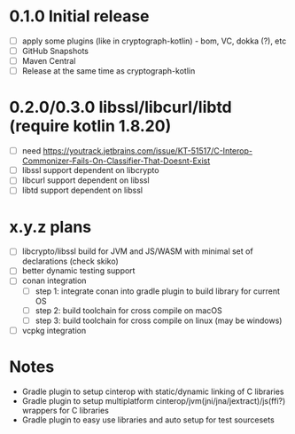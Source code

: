 # 0.1.0 Initial release

* [ ] apply some plugins (like in cryptograph-kotlin) - bom, VC, dokka (?), etc
* [ ] GitHub Snapshots
* [ ] Maven Central
* [ ] Release at the same time as cryptograph-kotlin

# 0.2.0/0.3.0 libssl/libcurl/libtd (require kotlin 1.8.20)

* [ ] need https://youtrack.jetbrains.com/issue/KT-51517/C-Interop-Commonizer-Fails-On-Classifier-That-Doesnt-Exist
* [ ] libssl support dependent on libcrypto
* [ ] libcurl support dependent on libssl
* [ ] libtd support dependent on libssl

# x.y.z plans

* [ ] libcrypto/libssl build for JVM and JS/WASM with minimal set of declarations (check skiko)
* [ ] better dynamic testing support
* [ ] conan integration
    * [ ] step 1: integrate conan into gradle plugin to build library for current OS
    * [ ] step 2: build toolchain for cross compile on macOS
    * [ ] step 3: build toolchain for cross compile on linux (may be windows)
* [ ] vcpkg integration

# Notes

* Gradle plugin to setup cinterop with static/dynamic linking of C libraries
* Gradle plugin to setup multiplatform cinterop/jvm(jni/jna/jextract)/js(ffi?) wrappers for C libraries
* Gradle plugin to easy use libraries and auto setup for test sourcesets

